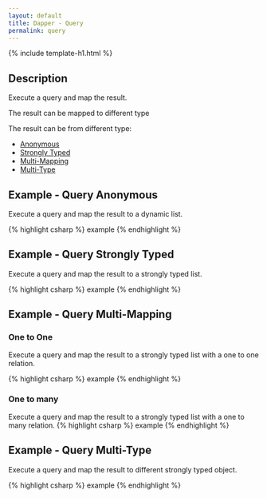 ```yaml
---
layout: default
title: Dapper - Query 
permalink: query
---
```


{% include template-h1.html %}

## Description
Execute a query and map the result.

The result can be mapped to different type

The result can be from different type:

- [Anonymous](#example---query-anonymous)
- [Strongly Typed](#example---query-strongly-typed)
- [Multi-Mapping](#example---query-multi-mapping)
- [Multi-Type](#example---query-multi-type)

## Example - Query Anonymous
Execute a query and map the result to a dynamic list.

{% highlight csharp %}
example
{% endhighlight %}

## Example - Query Strongly Typed
Execute a query and map the result to a strongly typed list.

{% highlight csharp %}
example
{% endhighlight %}

## Example - Query Multi-Mapping

### One to One
Execute a query and map the result to a strongly typed list with a one to one relation.

{% highlight csharp %}
example
{% endhighlight %}

### One to many
Execute a query and map the result to a strongly typed list with a one to many relation.
{% highlight csharp %}
example
{% endhighlight %}

## Example - Query Multi-Type
Execute a query and map the result to different strongly typed object.

{% highlight csharp %}
example
{% endhighlight %}
